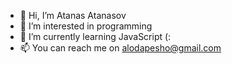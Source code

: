 - 👋 Hi, I’m Atanas Atanasov
- 👀 I’m interested in programming
- 🌱 I’m currently learning JavaScript (:
- 📫 You can reach me on  alodapesho@gmail.com

<!---
AtanasooW/AtanasooW is a ✨ special ✨ repository because its `README.md` (this file) appears on your GitHub profile.
You can click the Preview link to take a look at your changes.
--->
